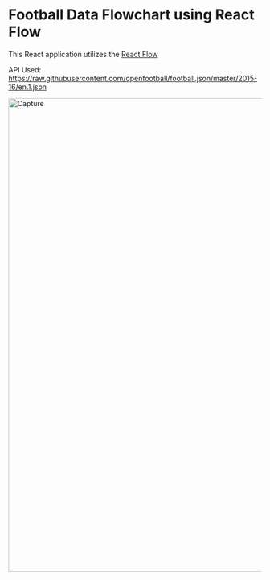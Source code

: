 # Football Data Flowchart using React Flow

This React application utilizes the [React Flow](https://reactflow.dev/)



API Used: https://raw.githubusercontent.com/openfootball/football.json/master/2015-16/en.1.json


<img width="942" alt="Capture" src="https://github.com/Nushwa/ReactFlow-Football-Data/assets/66944843/04c04145-030d-4b56-baaf-404b406fc60e">
